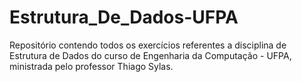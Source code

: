 # Estrutura_De_Dados-UFPA
Repositório contendo todos os exercícios referentes a disciplina de Estrutura de Dados do curso de Engenharia da Computação - UFPA, ministrada pelo professor Thiago Sylas.
